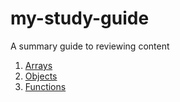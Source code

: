 # my-study-guide

A summary guide to reviewing content

1. [Arrays](./arrays.md)
2. [Objects](./objects.md)
3. [Functions](./functions.md)